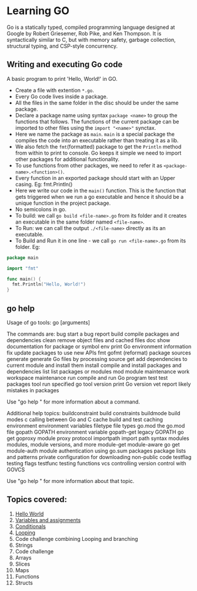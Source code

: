 # Learning GO
Go is a statically typed, compiled programming language designed at Google by Robert Griesemer, Rob Pike, and Ken Thompson. It is syntactically similar to C, but with memory safety, garbage collection, structural typing, and CSP-style concurrency.

## Writing and executing Go code
A basic program to print 'Hello, World!' in GO.
- Create a file with extention `*.go`.
- Every Go code lives inside a package.
- All the files in the same folder in the disc should be under the same package.
- Declare a package name using syntax `package <name>` to group the functions that follows. The functions of the current package can be imported to other files using the `import "<name>"` synctax.
- Here we name the package as `main`. `main` is a special package the compiles the code into an executable rather than treating it as a lib.
- We also fetch the `fmt`(formatted) package to get the `Println` method from within to print to console. Go keeps it simple we need to import other packages for additional functionality.
- To use functions from other packages, we need to refer it as `<package-name>.<function>()`.
- Every function in an exported package should start with an Upper casing. Eg: fmt.Println()
- Here we write our code in the `main()` function. This is the function that gets triggered when we run a go executable and hence it should be a unique function in the project package.
- No semicolons in go.
- To build: we call `go build <file-name>.go` from its folder and it creates an executable in the same folder named `<file-name>`.
- To Run: we can call the output `./<file-name>` directly as its an executable.
- To Build and Run it in one line - we call `go run <file-name>.go` from its folder.
Eg:
```go
package main

import "fmt"

func main() {
  fmt.Println("Hello, World!")
}
```

## go help
Usage of go tools:
  go <command> [arguments]

The commands are:
  bug         start a bug report
  build       compile packages and dependencies
  clean       remove object files and cached files
  doc         show documentation for package or symbol
  env         print Go environment information
  fix         update packages to use new APIs
  fmt         gofmt (reformat) package sources
  generate    generate Go files by processing source
  get         add dependencies to current module and install them
  install     compile and install packages and dependencies
  list        list packages or modules
  mod         module maintenance
  work        workspace maintenance
  run         compile and run Go program
  test        test packages
  tool        run specified go tool
  version     print Go version
  vet         report likely mistakes in packages

Use "go help <command>" for more information about a command.

Additional help topics:
  buildconstraint build constraints
  buildmode       build modes
  c               calling between Go and C
  cache           build and test caching
  environment     environment variables
  filetype        file types
  go.mod          the go.mod file
  gopath          GOPATH environment variable
  gopath-get      legacy GOPATH go get
  goproxy         module proxy protocol
  importpath      import path syntax
  modules         modules, module versions, and more
  module-get      module-aware go get
  module-auth     module authentication using go.sum
  packages        package lists and patterns
  private         configuration for downloading non-public code
  testflag        testing flags
  testfunc        testing functions
  vcs             controlling version control with GOVCS

Use "go help <topic>" for more information about that topic.

## Topics covered:
01. [Hello World](./01%20-%20Hello%20World)
02. [Variables and assignments](./02%20-%20Variables%20and%20assignments)
03. [Conditionals](./03%20-%20Conditionals)
04. [Looping](./04%20-%20Looping)
05. Code challenge combining Looping and branching
06. Strings
07. Code challenge
08. Arrays
09. Slices
10. Maps
12. Functions
13. Structs

